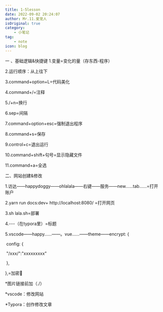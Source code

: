 ```yaml
---
title: 1-5lesson
date: 2022-09-02 20:24:07
author: Mr.11.爱宠人
isOriginal: true
category:
    - 小笔记
tag:
    - note
icon: blog
---
```


一 、基础逻辑&快捷键
1.变量=变化的量（存东西-程序）

2.运行顺序：从上往下

3.command+option+L=代码美化

4.command+/=注释

5./+n=换行

6.sep=间隔

7.command+option+esc=强制退出程序

8.command+s=保存

9.control+c=退出运行

10.command+shift+句号=显示隐藏文件

11.command+a=全选

二、网站创建&修改

1.访达——happydoggy——ohlalala——右键——服务——new……tab……=打开账户

2.yarn run docs:dev+ http://localhost:8080/ =打开网页

3.sh lala.sh=部署

4.---（在typora里）=标题

5.vscode——happy……——。vue……——theme——encrypt: {

​    config: {

​      "/xxx/":"xxxxxxxxx"

​    },

  },=加密🔐

*图片链接前加（./）

*vscode：修改网站

*Typora：创作修改文章



